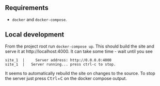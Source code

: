 ## Requirements

- `docker` and `docker-compose`.

## Local development

From the project root run `docker-compose up`. This should build the site and
serve it at http://localhost:4000. It can take some time - wait until you see
```
site_1  |     Server address: http://0.0.0.0:4000
site_1  |   Server running... press ctrl-c to stop.
```
It seems to automatically rebuild the site on changes to the source. To stop
the server just press <kbd>Ctrl</kbd>+<kbd>C</kbd> on the docker compose output.
